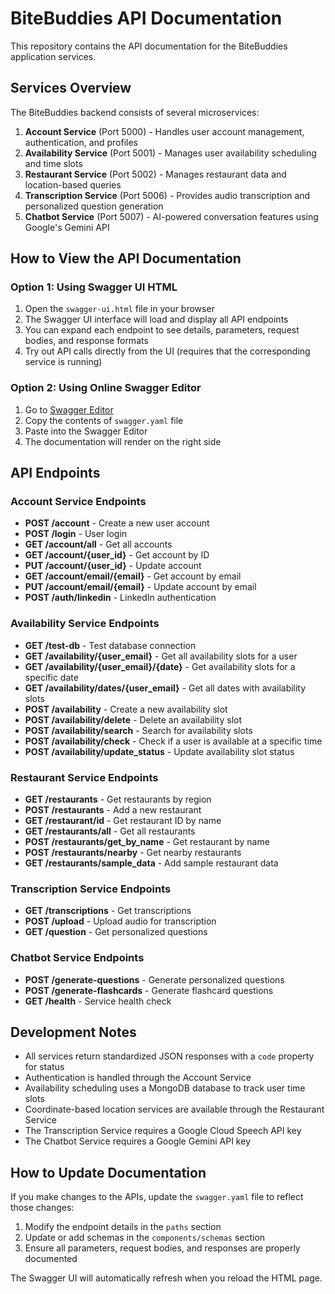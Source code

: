 # BiteBuddies API Documentation

This repository contains the API documentation for the BiteBuddies application services.

## Services Overview

The BiteBuddies backend consists of several microservices:

1. **Account Service** (Port 5000) - Handles user account management, authentication, and profiles
2. **Availability Service** (Port 5001) - Manages user availability scheduling and time slots
3. **Restaurant Service** (Port 5002) - Manages restaurant data and location-based queries
4. **Transcription Service** (Port 5006) - Provides audio transcription and personalized question generation
5. **Chatbot Service** (Port 5007) - AI-powered conversation features using Google's Gemini API

## How to View the API Documentation

### Option 1: Using Swagger UI HTML

1. Open the `swagger-ui.html` file in your browser
2. The Swagger UI interface will load and display all API endpoints
3. You can expand each endpoint to see details, parameters, request bodies, and response formats
4. Try out API calls directly from the UI (requires that the corresponding service is running)

### Option 2: Using Online Swagger Editor

1. Go to [Swagger Editor](https://editor.swagger.io/)
2. Copy the contents of `swagger.yaml` file
3. Paste into the Swagger Editor
4. The documentation will render on the right side

## API Endpoints

### Account Service Endpoints

- **POST /account** - Create a new user account
- **POST /login** - User login
- **GET /account/all** - Get all accounts
- **GET /account/{user_id}** - Get account by ID
- **PUT /account/{user_id}** - Update account
- **GET /account/email/{email}** - Get account by email
- **PUT /account/email/{email}** - Update account by email
- **POST /auth/linkedin** - LinkedIn authentication

### Availability Service Endpoints

- **GET /test-db** - Test database connection
- **GET /availability/{user_email}** - Get all availability slots for a user
- **GET /availability/{user_email}/{date}** - Get availability slots for a specific date
- **GET /availability/dates/{user_email}** - Get all dates with availability slots
- **POST /availability** - Create a new availability slot
- **POST /availability/delete** - Delete an availability slot
- **POST /availability/search** - Search for availability slots
- **POST /availability/check** - Check if a user is available at a specific time
- **POST /availability/update_status** - Update availability slot status

### Restaurant Service Endpoints

- **GET /restaurants** - Get restaurants by region
- **POST /restaurants** - Add a new restaurant
- **GET /restaurant/id** - Get restaurant ID by name
- **GET /restaurants/all** - Get all restaurants
- **POST /restaurants/get_by_name** - Get restaurant by name
- **POST /restaurants/nearby** - Get nearby restaurants
- **GET /restaurants/sample_data** - Add sample restaurant data

### Transcription Service Endpoints

- **GET /transcriptions** - Get transcriptions
- **POST /upload** - Upload audio for transcription
- **GET /question** - Get personalized questions

### Chatbot Service Endpoints

- **POST /generate-questions** - Generate personalized questions
- **POST /generate-flashcards** - Generate flashcard questions
- **GET /health** - Service health check

## Development Notes

- All services return standardized JSON responses with a `code` property for status
- Authentication is handled through the Account Service
- Availability scheduling uses a MongoDB database to track user time slots
- Coordinate-based location services are available through the Restaurant Service
- The Transcription Service requires a Google Cloud Speech API key
- The Chatbot Service requires a Google Gemini API key

## How to Update Documentation

If you make changes to the APIs, update the `swagger.yaml` file to reflect those changes:

1. Modify the endpoint details in the `paths` section
2. Update or add schemas in the `components/schemas` section
3. Ensure all parameters, request bodies, and responses are properly documented

The Swagger UI will automatically refresh when you reload the HTML page.
